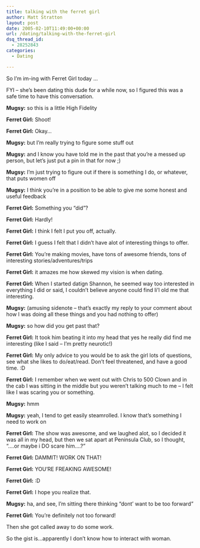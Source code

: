 ```yaml
---
title: talking with the ferret girl
author: Matt Stratton
layout: post
date: 2005-02-10T11:49:00+00:00
url: /dating/talking-with-the-ferret-girl
dsq_thread_id:
  - 28252843
categories:
  - Dating

---
```

So I&#8217;m im-ing with Ferret Girl today &#8230;

FYI &#8211; she&#8217;s been dating this dude for a while now, so I figured this was a safe time to have this conversation.

**Mugsy:** so this is a little High Fidelity
  
**Ferret Girl:** Shoot!
  
**Ferret Girl:** Okay&#8230;
  
**Mugsy:** but I&#8217;m really trying to figure some stuff out
  
**Mugsy:** and I know you have told me in the past that you&#8217;re a messed up person, but let&#8217;s just put a pin in that for now ;)
  
**Mugsy:** I&#8217;m just trying to figure out if there is something I do, or whatever, that puts women off
  
**Mugsy:** I think you&#8217;re in a position to be able to give me some honest and useful feedback
  
**Ferret Girl:** Something you &#8220;did&#8221;?
  
**Ferret Girl:** Hardly!
  
**Ferret Girl:** I think I felt I put you off, actually.
  
**Ferret Girl:** I guess I felt that I didn&#8217;t have alot of interesting things to offer.
  
**Ferret Girl:** You&#8217;re making movies, have tons of awesome friends, tons of interesting stories/adventures/trips
  
**Ferret Girl:** it amazes me how skewed my vision is when dating.
  
**Ferret Girl:** When I started datign Shannon, he seemed way too interested in everything I did or said, I couldn&#8217;t believe anyone could find li&#8217;l old me that interesting.
  
**Mugsy:** (amusing sidenote &#8211; that&#8217;s exactly my reply to your comment about how I was doing all these things and you had nothing to offer)
  
**Mugsy:** so how did you get past that?
  
**Ferret Girl:** It took him beating it into my head that yes he really did find me interesting (like I said &#8211; I&#8217;m pretty neurotic!)
  
**Ferret Girl:** My only advice to you would be to ask the girl lots of questions, see what she likes to do/eat/read. Don&#8217;t feel threatened, and have a good time. :D
  
**Ferret Girl:** I remember when we went out with Chris to 500 Clown and in the cab I was sitting in the middle but you weren&#8217;t talking much to me &#8211; I felt like I was scaring you or something.
  
**Mugsy:** hmm
  
**Mugsy:** yeah, I tend to get easily steamrolled. I know that&#8217;s something I need to work on
  
**Ferret Girl:** The show was awesome, and we laughed alot, so I decided it was all in my head, but then we sat apart at Peninsula Club, so I thought, &#8220;&#8230;.or maybe i DO scare him&#8230;.?&#8221;
  
**Ferret Girl:** DAMMIT! WORK ON THAT!
  
**Ferret Girl:** YOU&#8217;RE FREAKING AWESOME!
  
**Ferret Girl:** :D
  
**Ferret Girl:** I hope you realize that.
  
**Mugsy:** ha, and see, I&#8217;m sitting there thinking &#8220;dont&#8217; want to be too forward&#8221;
  
**Ferret Girl:** You&#8217;re definitely not too forward!

Then she got called away to do some work.

So the gist is&#8230;apparently I don&#8217;t know how to interact with woman.